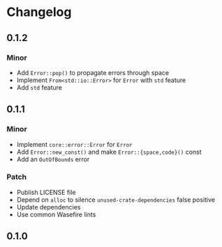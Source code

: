 # Changelog

## 0.1.2

### Minor

- Add `Error::pop()` to propagate errors through space
- Implement `From<std::io::Error>` for `Error` with `std` feature
- Add `std` feature

## 0.1.1

### Minor

- Implement `core::error::Error` for `Error`
- Add `Error::new_const()` and make `Error::{space,code}()` const
- Add an `OutOfBounds` error

### Patch

- Publish LICENSE file
- Depend on `alloc` to silence `unused-crate-dependencies` false positive
- Update dependencies
- Use common Wasefire lints

## 0.1.0

<!-- Increment to skip CHANGELOG.md test: 0 -->
